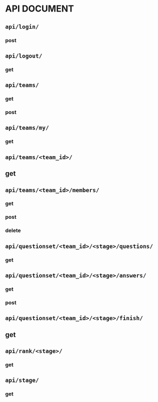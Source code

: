 # API DOCUMENT

## `api/login/`

### post

## `api/logout/`

### get

## `api/teams/`

### get

### post

## `api/teams/my/`

### get

## `api/teams/<team_id>/`

## get

## `api/teams/<team_id>/members/`

### get

### post

### delete

## `api/questionset/<team_id>/<stage>/questions/`

### get

## `api/questionset/<team_id>/<stage>/answers/`

### get

### post

## `api/questionset/<team_id>/<stage>/finish/`

## get

## `api/rank/<stage>/`

### get

## `api/stage/`

### get



